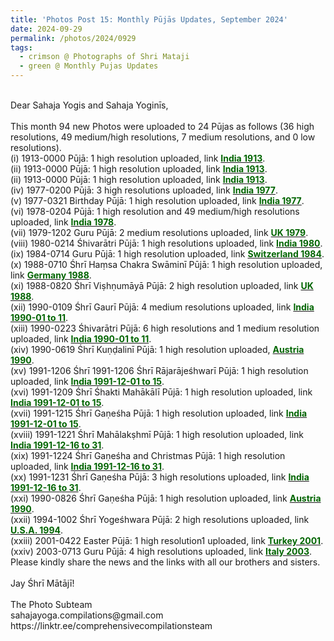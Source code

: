 ```yaml
---
title: 'Photos Post 15: Monthly Pūjās Updates, September 2024'
date: 2024-09-29
permalink: /photos/2024/0929
tags:
  - crimson @ Photographs of Shri Mataji
  - green @ Monthly Pujas Updates
---
```


<p>
<br>
Dear Sahaja Yogis and Sahaja Yoginīs,<br>
<br>
This month 94 new Photos were uploaded to 24 Pūjas as follows (36 high resolutions, 49 medium/high resolutions, 7 medium resolutions, and 0 low resolutions).<br>
(i) 1913-0000 Pūjā: 1 high resolution uploaded, link <a href="https://eternalmoments.smugmug.com/Countries/India/1913"> <font color="DarkGreen"><b>India 1913</b></font></a>.<br>
(ii) 1913-0000 Pūjā: 1 high resolution uploaded, link <a href="https://eternalmoments.smugmug.com/Countries/India/1913"> <font color="DarkGreen"><b>India 1913</b></font></a>.<br>
(ii) 1913-0000 Pūjā: 1 high resolution uploaded, link <a href="https://eternalmoments.smugmug.com/Countries/India/1913"> <font color="DarkGreen"><b>India 1913</b></font></a>.<br>
(iv) 1977-0200 Pūjā: 3 high resolutions uploaded, link <a href="https://eternalmoments.smugmug.com/Countries/India/1977"> <font color="DarkGreen"><b>India 1977</b></font></a>.<br>
(v) 1977-0321 Birthday Pūjā: 1 high resolution uploaded, link <a href="https://eternalmoments.smugmug.com/Countries/India/1977"> <font color="DarkGreen"><b>India 1977</b></font></a>.<br>
(vi) 1978-0204 Pūjā: 1 high resolution and 49 medium/high resolutions uploaded, link <a href="https://eternalmoments.smugmug.com/Countries/India/1978"> <font color="DarkGreen"><b>India 1978</b></font></a>.<br>
(vii) 1979-1202 Guru Pūjā: 2 medium resolutions uploaded, link <a href="https://eternalmoments.smugmug.com/Countries/UK/1979"> <font color="DarkGreen"><b>UK 1979</b></font></a>.<br>
(viii) 1980-0214 Śhivarātri Pūjā: 1 high resolutions uploaded, link <a href="https://eternalmoments.smugmug.com/Countries/India/1980"> <font color="DarkGreen"><b>India 1980</b></font></a>.<br>
(ix) 1984-0714 Guru Pūjā: 1 high resolution uploaded, link <a href="https://eternalmoments.smugmug.com/Countries/Switzerland/1984"> <font color="DarkGreen"><b>Switzerland 1984</b></font></a>.<br>
(x) 1988-0710 Śhrī Haṃsa Chakra Swāminī Pūjā: 1 high resolution uploaded, link <a href="https://eternalmoments.smugmug.com/Countries/Germany/1988"> <font color="DarkGreen"><b>Germany 1988</b></font></a>.<br>
(xi) 1988-0820 Śhrī Viṣhṇumāyā Pūjā: 2 high resolution uploaded, link <a href="https://eternalmoments.smugmug.com/Countries/UK/1988"> <font color="DarkGreen"><b>UK 1988</b></font></a>.<br>
(xii) 1990-0109 Śhrī Gaurī Pūjā: 4 medium resolutions uploaded, link <a href="https://eternalmoments.smugmug.com/Countries/India/1990-01-to-11"> <font color="DarkGreen"><b>India 1990-01 to 11</b></font></a>.<br>
(xiii) 1990-0223 Śhivarātri Pūjā: 6 high resolutions and 1 medium resolution uploaded, link <a href="https://eternalmoments.smugmug.com/Countries/India/1990-01-to-11"> <font color="DarkGreen"><b>India 1990-01 to 11</b></font></a>.<br>
(xiv) 1990-0619 Śhrī Kuṇḍalinī Pūjā: 1 high resolution uploaded, <a href="https://eternalmoments.smugmug.com/Countries/Austria/1990"> <font color="DarkGreen"><b>Austria 1990</b></font></a>.<br>
(xv) 1991-1206 Śhrī 1991-1206 Śhrī Rājarājeśhwarī Pūjā: 1 high resolution uploaded, link <a href="https://eternalmoments.smugmug.com/Countries/India/1991-12-01-to-15"> <font color="DarkGreen"><b>India 1991-12-01 to 15</b></font></a>.<br>
(xvi) 1991-1209 Śhrī Śhakti Mahākālī Pūjā: 1 high resolution uploaded, link <a href="https://eternalmoments.smugmug.com/Countries/India/1991-12-01-to-15"> <font color="DarkGreen"><b>India 1991-12-01 to 15</b></font></a>.<br>
(xvii) 1991-1215 Śhrī Gaṇeśha Pūjā: 1 high resolution uploaded, link <a href="https://eternalmoments.smugmug.com/Countries/India/1991-12-01-to-15"> <font color="DarkGreen"><b>India 1991-12-01 to 15</b></font></a>.<br>
(xviii) 1991-1221 Śhrī Mahālakṣhmī Pūjā: 1 high resolution uploaded, link <a href="https://eternalmoments.smugmug.com/Countries/India/1991-12-16-to-31"> <font color="DarkGreen"><b>India 1991-12-16 to 31</b></font></a>.<br>
(xix) 1991-1224 Śhrī Gaṇeśha and Christmas Pūjā: 1 high resolution uploaded, link <a href="https://eternalmoments.smugmug.com/Countries/India/1991-12-16-to-31"> <font color="DarkGreen"><b>India 1991-12-16 to 31</b></font></a>.<br>
(xx) 1991-1231 Śhrī Gaṇeśha  Pūjā: 3 high resolutions uploaded, link <a href="https://eternalmoments.smugmug.com/Countries/India/1991-12-16-to-31"> <font color="DarkGreen"><b>India 1991-12-16 to 31</b></font></a>.<br>
(xxi) 1990-0826 Śhrī Gaṇeśha Pūjā: 1 high resolution uploaded, link <a href="https://eternalmoments.smugmug.com/Countries/Austria/1990"> <font color="DarkGreen"><b>Austria 1990</b></font></a>.<br>
(xxii) 1994-1002 Śhrī Yogeśhwara Pūjā: 2 high resolutions uploaded, link <a href="https://eternalmoments.smugmug.com/Countries/U.S.A./1994"> <font color="DarkGreen"><b>U.S.A. 1994</b></font></a>.<br>
(xxiii) 2001-0422 Easter Pūjā: 1 high resolution1 uploaded, link <a href="https://eternalmoments.smugmug.com/Countries/Turkey/2001/"> <font color="DarkGreen"><b>Turkey 2001</b></font></a>.<br>
(xxiv) 2003-0713 Guru Pūjā: 4 high resolutions uploaded, link <a href="https://eternalmoments.smugmug.com/Countries/Italy/2003/"> <font color="DarkGreen"><b>Italy 2003</b></font></a>.<br>
Please kindly share the news and the links with all our brothers and sisters.<br>
<br>
Jay Śhrī Mātājī!<br>
<br>
The Photo Subteam<br>
sahajayoga.compilations@gmail.com<br>
https://linktr.ee/comprehensivecompilationsteam<br>
</p>